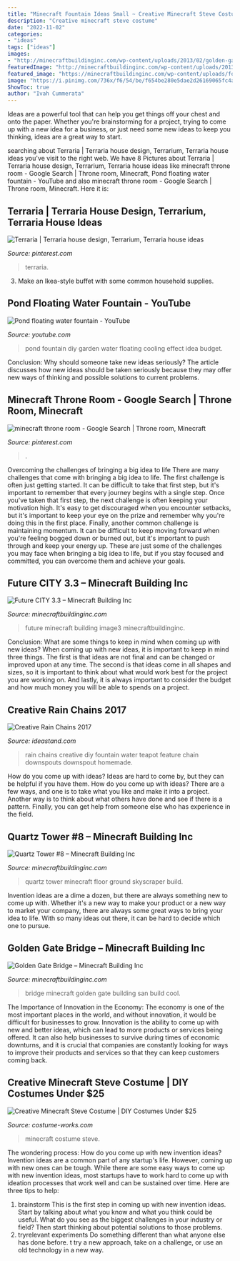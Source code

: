 ```yaml
---
title: "Minecraft Fountain Ideas Small ~ Creative Minecraft Steve Costume"
description: "Creative minecraft steve costume"
date: "2022-11-02"
categories:
- "ideas"
tags: ["ideas"]
images:
- "http://minecraftbuildinginc.com/wp-content/uploads/2013/02/golden-gate-bridge-minecraft.jpg"
featuredImage: "http://minecraftbuildinginc.com/wp-content/uploads/2013/02/golden-gate-bridge-minecraft.jpg"
featured_image: "https://minecraftbuildinginc.com/wp-content/uploads/formidable/5/Quartz-Tower-8-skyscraper-Minecraft-build-9.jpg"
image: "https://i.pinimg.com/736x/f6/54/be/f654be280e5dae2d26169065fc4a21ca.jpg"
ShowToc: true
author: "Ivah Cummerata"
---
```



Ideas are a powerful tool that can help you get things off your chest and onto the paper. Whether you're brainstorming for a project, trying to come up with a new idea for a business, or just need some new ideas to keep you thinking, ideas are a great way to start.

	

		
searching about Terraria | Terraria house design, Terrarium, Terraria house ideas you've visit to the right web. We have 8 Pictures about Terraria | Terraria house design, Terrarium, Terraria house ideas like minecraft throne room - Google Search | Throne room, Minecraft, Pond floating water fountain - YouTube and also minecraft throne room - Google Search | Throne room, Minecraft. Here it is:
		
    
## Terraria | Terraria House Design, Terrarium, Terraria House Ideas

<img loading=lazy src="https://i.pinimg.com/736x/9d/0e/65/9d0e657dc04b70193656bf0eaab66438.jpg" onerror="this.onerror=null;this.src='https://tse1.mm.bing.net/th?id=OIP.lDDMuK_3NMI2WBfPKvC3xAHaEK&amp;pid=15.1';" alt="Terraria | Terraria house design, Terrarium, Terraria house ideas">

_Source: pinterest.com_

>terraria. 

	

3. Make an Ikea-style buffet with some common household supplies.

    
## Pond Floating Water Fountain - YouTube

<img loading=lazy src="http://i.ytimg.com/vi/8GciSWWD9ps/maxresdefault.jpg" onerror="this.onerror=null;this.src='https://tse3.mm.bing.net/th?id=OIP.5LjK06KMWbrOI6h-e12GVgHaEK&amp;pid=15.1';" alt="Pond floating water fountain - YouTube">

_Source: youtube.com_

>pond fountain diy garden water floating cooling effect idea budget. 

	

Conclusion: Why should someone take new ideas seriously?
The article discusses how new ideas should be taken seriously because they may offer new ways of thinking and possible solutions to current problems.

    
## Minecraft Throne Room - Google Search | Throne Room, Minecraft

<img loading=lazy src="https://i.pinimg.com/736x/f6/54/be/f654be280e5dae2d26169065fc4a21ca.jpg" onerror="this.onerror=null;this.src='https://tse4.mm.bing.net/th?id=OIP.rG9ZVfS-l5OrLcQc43L22wHaEK&amp;pid=15.1';" alt="minecraft throne room - Google Search | Throne room, Minecraft">

_Source: pinterest.com_

>. 

	

Overcoming the challenges of bringing a big idea to life
There are many challenges that come with bringing a big idea to life. The first challenge is often just getting started. It can be difficult to take that first step, but it's important to remember that every journey begins with a single step. Once you've taken that first step, the next challenge is often keeping your motivation high. It's easy to get discouraged when you encounter setbacks, but it's important to keep your eye on the prize and remember why you're doing this in the first place. Finally, another common challenge is maintaining momentum. It can be difficult to keep moving forward when you're feeling bogged down or burned out, but it's important to push through and keep your energy up. These are just some of the challenges you may face when bringing a big idea to life, but if you stay focused and committed, you can overcome them and achieve your goals.

    
## Future CITY 3.3 – Minecraft Building Inc

<img loading=lazy src="http://minecraftbuildinginc.com/wp-content/uploads/2016/04/Image3-1024x576.jpg" onerror="this.onerror=null;this.src='https://tse1.mm.bing.net/th?id=OIP.8_dwYKzNPjcSn4HjuRKJsgHaEK&amp;pid=15.1';" alt="Future CITY 3.3 – Minecraft Building Inc">

_Source: minecraftbuildinginc.com_

>future minecraft building image3 minecraftbuildinginc. 

	

Conclusion: What are some things to keep in mind when coming up with new ideas?
When coming up with new ideas, it is important to keep in mind three things. The first is that ideas are not final and can be changed or improved upon at any time. The second is that ideas come in all shapes and sizes, so it is important to think about what would work best for the project you are working on. And lastly, it is always important to consider the budget and how much money you will be able to spends on a project.

    
## Creative Rain Chains 2017

<img loading=lazy src="http://ideastand.com/wp-content/uploads/2015/09/1-creative-rain-chains.jpg" onerror="this.onerror=null;this.src='https://tse3.mm.bing.net/th?id=OIP.pW_4Mn4JiR55F3Vsz6Fk5QHaLe&amp;pid=15.1';" alt="Creative Rain Chains 2017">

_Source: ideastand.com_

>rain chains creative diy fountain water teapot feature chain downspouts downspout homemade. 

	

How do you come up with ideas?
Ideas are hard to come by, but they can be helpful if you have them. How do you come up with ideas? There are a few ways, and one is to take what you like and make it into a project. Another way is to think about what others have done and see if there is a pattern. Finally, you can get help from someone else who has experience in the field.

    
## Quartz Tower #8 – Minecraft Building Inc

<img loading=lazy src="https://minecraftbuildinginc.com/wp-content/uploads/formidable/5/Quartz-Tower-8-skyscraper-Minecraft-build-9.jpg" onerror="this.onerror=null;this.src='https://tse3.mm.bing.net/th?id=OIP.2VOk5lJhhT9GA4HPORJoKwHaD0&amp;pid=15.1';" alt="Quartz Tower #8 – Minecraft Building Inc">

_Source: minecraftbuildinginc.com_

>quartz tower minecraft floor ground skyscraper build. 

	

Invention ideas are a dime a dozen, but there are always something new to come up with. Whether it's a new way to make your product or a new way to market your company, there are always some great ways to bring your idea to life. With so many ideas out there, it can be hard to decide which one to pursue.

    
## Golden Gate Bridge – Minecraft Building Inc

<img loading=lazy src="http://minecraftbuildinginc.com/wp-content/uploads/2013/02/golden-gate-bridge-minecraft.jpg" onerror="this.onerror=null;this.src='https://tse3.mm.bing.net/th?id=OIP.hfXLoRPHa4d0Bx9bClg7fQHaEK&amp;pid=15.1';" alt="Golden Gate Bridge – Minecraft Building Inc">

_Source: minecraftbuildinginc.com_

>bridge minecraft golden gate building san build cool. 

	

The Importance of Innovation in the Economy:
The economy is one of the most important places in the world, and without innovation, it would be difficult for businesses to grow. Innovation is the ability to come up with new and better ideas, which can lead to more products or services being offered. It can also help businesses to survive during times of economic downturns, and it is crucial that companies are constantly looking for ways to improve their products and services so that they can keep customers coming back.

    
## Creative Minecraft Steve Costume | DIY Costumes Under $25

<img loading=lazy src="https://photos.costume-works.com/full/minecraft_steve14.jpg" onerror="this.onerror=null;this.src='https://tse4.mm.bing.net/th?id=OIP.hcwvo-A6XFRli-t04LmjpQHaNi&amp;pid=15.1';" alt="Creative Minecraft Steve Costume | DIY Costumes Under $25">

_Source: costume-works.com_

>minecraft costume steve. 

	

The wondering process: How do you come up with new invention ideas?
Invention ideas are a common part of any startup's life. However, coming up with new ones can be tough. While there are some easy ways to come up with new invention ideas, most startups have to work hard to come up with ideation processes that work well and can be sustained over time. Here are three tips to help:
1) brainstorm
This is the first step in coming up with new invention ideas. Start by talking about what you know and what you think could be useful. What do you see as the biggest challenges in your industry or field? Then start thinking about potential solutions to those problems.
2) tryrelevant experiments
Do something different than what anyone else has done before. t try a new approach, take on a challenge, or use an old technology in a new way.

